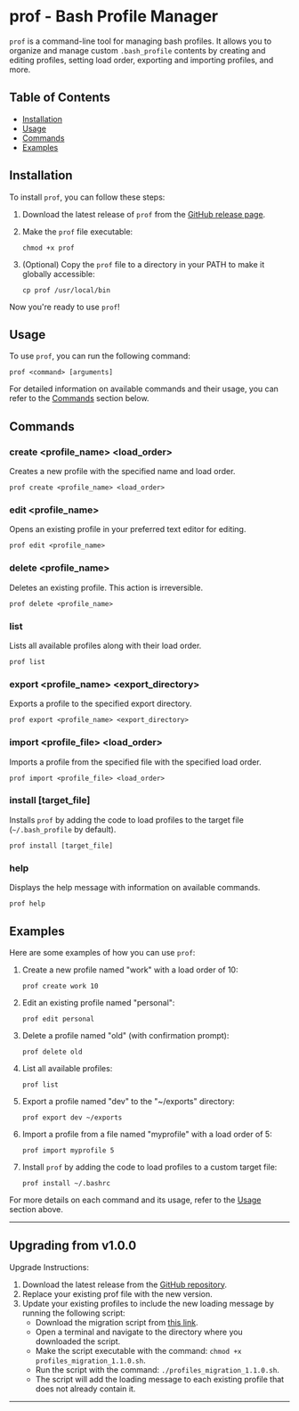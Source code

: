 # prof - Bash Profile Manager

`prof` is a command-line tool for managing bash profiles. It allows you to organize and manage custom `.bash_profile` contents by creating and editing profiles, setting load order, exporting and importing profiles, and more.

## Table of Contents

- [Installation](#installation)
- [Usage](#usage)
- [Commands](#commands)
- [Examples](#examples)

## Installation

To install `prof`, you can follow these steps:

1. Download the latest release of `prof` from the [GitHub release page](https://github.com/blbynum/prof/releases).


2. Make the `prof` file executable:

   ```shell
   chmod +x prof
   ```

3. (Optional) Copy the `prof` file to a directory in your PATH to make it globally accessible:

   ```shell
   cp prof /usr/local/bin
   ```

Now you're ready to use `prof`!

## Usage

To use `prof`, you can run the following command:

```shell
prof <command> [arguments]
```

For detailed information on available commands and their usage, you can refer to the [Commands](#commands) section below.

## Commands

### create <profile_name> <load_order>

Creates a new profile with the specified name and load order.

```shell
prof create <profile_name> <load_order>
```

### edit <profile_name>

Opens an existing profile in your preferred text editor for editing.

```shell
prof edit <profile_name>
```

### delete <profile_name>

Deletes an existing profile. This action is irreversible.

```shell
prof delete <profile_name>
```

### list

Lists all available profiles along with their load order.

```shell
prof list
```

### export <profile_name> <export_directory>

Exports a profile to the specified export directory.

```shell
prof export <profile_name> <export_directory>
```

### import <profile_file> <load_order>

Imports a profile from the specified file with the specified load order.

```shell
prof import <profile_file> <load_order>
```

### install [target_file]

Installs `prof` by adding the code to load profiles to the target file (`~/.bash_profile` by default).

```shell
prof install [target_file]
```

### help

Displays the help message with information on available commands.

```shell
prof help
```

## Examples

Here are some examples of how you can use `prof`:

1. Create a new profile named "work" with a load order of 10:

   ```shell
   prof create work 10
   ```

2. Edit an existing profile named "personal":

   ```shell
   prof edit personal
   ```

3. Delete a profile named "old" (with confirmation prompt):

   ```shell
   prof delete old
   ```

4. List all available profiles:

   ```shell
   prof list
   ```

5. Export a profile named "dev" to the "~/exports" directory:

   ```shell
   prof export dev ~/exports
   ```

6. Import a profile from a file named "myprofile" with a load order of 5:

   ```shell
   prof import myprofile 5
   ```

7. Install `prof` by adding the code to load profiles to a custom target file:

   ```shell
   prof install ~/.bashrc
   ```

For more details on each command and its usage, refer to the
[Usage](#usage) section above.

---

## Upgrading from v1.0.0

Upgrade Instructions:
1. Download the latest release from the [GitHub repository](https://github.com/your_username/prof/releases).
2. Replace your existing prof file with the new version.
3. Update your existing profiles to include the new loading message by running the following script:
   - Download the migration script from [this link](https://github.com/blbynum/prof/blob/release/1.1.0/resources/profiles_migration_1.1.0.sh).
   - Open a terminal and navigate to the directory where you downloaded the script.
   - Make the script executable with the command: `chmod +x profiles_migration_1.1.0.sh`.
   - Run the script with the command: `./profiles_migration_1.1.0.sh`.
   - The script will add the loading message to each existing profile that does not already contain it.

---

